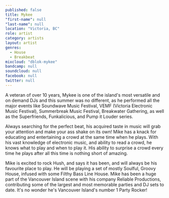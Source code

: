 ```yaml
---
published: false
title: Mykee
"first-name": null
"last-name": null
location: "Victoria, BC"
role: artist
category: artists
layout: artist
genres: 
  - House
  - Breakbeat
mixcloud: "dblok-mykee"
bandcamp: null
soundcloud: null
facebook: null
twitter: null
---
```


A veteran of over 10 years, Mykee is one of the island's most versatile and on demand DJs and this summer was no different, as he performed all the major events like Soundwave Music Festival, VEMF (Victoria Electronic Music Festival), Summerbreak Music Festival, Breakwater Gathering, as well as the Superfriends, Funkalicious, and Pump it Louder series.

Always searching for the perfect beat, his acquired taste in music will grab your attention and make your ass shake on its own! Mike has a knack for educating and entertaining a crowd at the same time when he plays. With his vast knowledge of electronic music, and ability to read a crowd, he knows what to play and when to play it. His ability to surprise a crowd every time he plays after all this time is nothing short of amazing.

Mike is excited to rock Hush, and says it has been, and will always be his favourite place to play. He will be playing a set of mostly Soulful, Groovy House, infused with some Filthy Bass Line House. Mike has been a huge part of the Vancouver Island scene with his company Reliable Productions, contributing some of the largest and most memorable parties and DJ sets to date. It's no wonder he's Vancouver Island's number 1 Party Rocker!